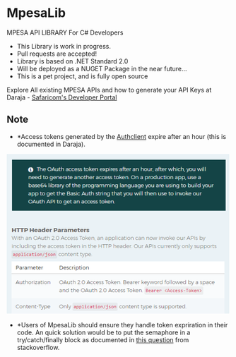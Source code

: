 # MpesaLib
MPESA API LIBRARY For C# Developers

* This Library is work in progress.
* Pull requests are accepted!
* Library is based on .NET Standard 2.0
* Will be deployed as a NUGET Package in the near future...
* This is a pet project, and is fully open source

Explore All existing MPESA APIs and how to generate your API Keys at Daraja - [Safaricom's Developer Portal](https://developer.safaricom.co.ke/apis-explorer)

## Note
* *Access tokens generated by the [Authclient](https://github.com/ayiemba/MpesaLib/blob/master/src/MpesaLib/Clients/AuthClient.cs) expire after an hour (this is documented in Daraja). 

![Accesstoken Expirition period](screenshots/accesstoken.png)

* *Users of MpesaLib should ensure they handle token expriration in their code. An quick solution would be to put the semaphore in a try/catch/finally block as documented in [this question](https://stackoverflow.com/questions/49304326/refresh-token-using-static-httpclient) from stackoverflow.
